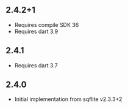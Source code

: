 ## 2.4.2+1

* Requires compile SDK 36
* Requires dart 3.9

## 2.4.1

* Requires dart 3.7

## 2.4.0

* Initial implementation from sqflite v2.3.3+2
